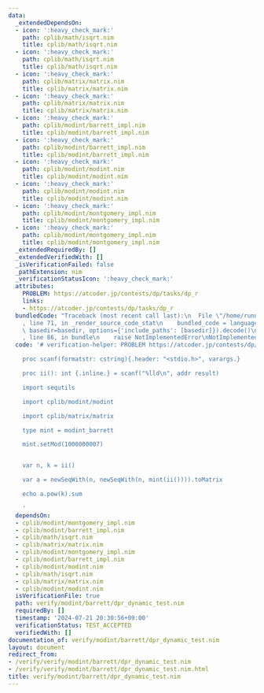 ```yaml
---
data:
  _extendedDependsOn:
  - icon: ':heavy_check_mark:'
    path: cplib/math/isqrt.nim
    title: cplib/math/isqrt.nim
  - icon: ':heavy_check_mark:'
    path: cplib/math/isqrt.nim
    title: cplib/math/isqrt.nim
  - icon: ':heavy_check_mark:'
    path: cplib/matrix/matrix.nim
    title: cplib/matrix/matrix.nim
  - icon: ':heavy_check_mark:'
    path: cplib/matrix/matrix.nim
    title: cplib/matrix/matrix.nim
  - icon: ':heavy_check_mark:'
    path: cplib/modint/barrett_impl.nim
    title: cplib/modint/barrett_impl.nim
  - icon: ':heavy_check_mark:'
    path: cplib/modint/barrett_impl.nim
    title: cplib/modint/barrett_impl.nim
  - icon: ':heavy_check_mark:'
    path: cplib/modint/modint.nim
    title: cplib/modint/modint.nim
  - icon: ':heavy_check_mark:'
    path: cplib/modint/modint.nim
    title: cplib/modint/modint.nim
  - icon: ':heavy_check_mark:'
    path: cplib/modint/montgomery_impl.nim
    title: cplib/modint/montgomery_impl.nim
  - icon: ':heavy_check_mark:'
    path: cplib/modint/montgomery_impl.nim
    title: cplib/modint/montgomery_impl.nim
  _extendedRequiredBy: []
  _extendedVerifiedWith: []
  _isVerificationFailed: false
  _pathExtension: nim
  _verificationStatusIcon: ':heavy_check_mark:'
  attributes:
    PROBLEM: https://atcoder.jp/contests/dp/tasks/dp_r
    links:
    - https://atcoder.jp/contests/dp/tasks/dp_r
  bundledCode: "Traceback (most recent call last):\n  File \"/home/runner/.local/lib/python3.10/site-packages/onlinejudge_verify/documentation/build.py\"\
    , line 71, in _render_source_code_stat\n    bundled_code = language.bundle(stat.path,\
    \ basedir=basedir, options={'include_paths': [basedir]}).decode()\n  File \"/home/runner/.local/lib/python3.10/site-packages/onlinejudge_verify/languages/nim.py\"\
    , line 86, in bundle\n    raise NotImplementedError\nNotImplementedError\n"
  code: '# verification-helper: PROBLEM https://atcoder.jp/contests/dp/tasks/dp_r

    proc scanf(formatstr: cstring){.header: "<stdio.h>", varargs.}

    proc ii(): int {.inline.} = scanf("%lld\n", addr result)

    import sequtils

    import cplib/modint/modint

    import cplib/matrix/matrix

    type mint = modint_barrett

    mint.setMod(1000000007)


    var n, k = ii()

    var a = newSeqWith(n, newSeqWith(n, mint(ii()))).toMatrix

    echo a.pow(k).sum

    '
  dependsOn:
  - cplib/modint/montgomery_impl.nim
  - cplib/modint/barrett_impl.nim
  - cplib/math/isqrt.nim
  - cplib/matrix/matrix.nim
  - cplib/modint/montgomery_impl.nim
  - cplib/modint/barrett_impl.nim
  - cplib/modint/modint.nim
  - cplib/math/isqrt.nim
  - cplib/matrix/matrix.nim
  - cplib/modint/modint.nim
  isVerificationFile: true
  path: verify/modint/barrett/dpr_dynamic_test.nim
  requiredBy: []
  timestamp: '2024-07-21 20:30:56+09:00'
  verificationStatus: TEST_ACCEPTED
  verifiedWith: []
documentation_of: verify/modint/barrett/dpr_dynamic_test.nim
layout: document
redirect_from:
- /verify/verify/modint/barrett/dpr_dynamic_test.nim
- /verify/verify/modint/barrett/dpr_dynamic_test.nim.html
title: verify/modint/barrett/dpr_dynamic_test.nim
---
```

